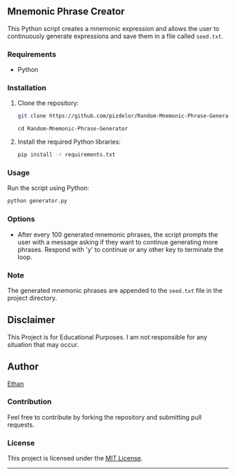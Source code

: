 
## Mnemonic Phrase Creator

This Python script creates a mnemonic expression and allows the user to continuously generate expressions and save them in a file called `seed.txt`.
### Requirements

- Python

### Installation

1. Clone the repository:

   ```bash
   git clone https://github.com/pizdelor/Random-Mnemonic-Phrase-Generator.git
   ```
   ```
   cd Random-Mnemonic-Phrase-Generator
   ```

2. Install the required Python libraries:

   ```bash
   pip install -r requirements.txt
   ```

### Usage

Run the script using Python:

```bash
python generator.py
```

### Options

- After every 100 generated mnemonic phrases, the script prompts the user with a message asking if they want to continue generating more phrases. Respond with 'y' to continue or any other key to terminate the loop.

### Note

The generated mnemonic phrases are appended to the `seed.txt` file in the project directory.

## Disclaimer 

This Project is for Educational Purposes. I am not responsible for any situation that may occur.

## Author
[Ethan](https://github.com/pizdelor)

### Contribution

Feel free to contribute by forking the repository and submitting pull requests.

### License

This project is licensed under the [MIT License](LICENSE).

---
